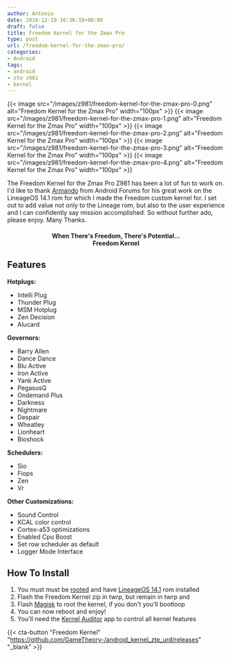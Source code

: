 ```yaml
---
author: Antonio
date: 2018-12-10 16:36:18+00:00
draft: false
title: Freedom Kernel for the Zmax Pro
type: post
url: /freedom-kernel-for-the-zmax-pro/
categories:
- Android
tags:
- android
- zte z981
- kernel
---
```


{{< image src="/images/z981/freedom-kernel-for-the-zmax-pro-0.png" alt="Freedom Kernel for the Zmax Pro" width="100px" >}}
{{< image src="/images/z981/freedom-kernel-for-the-zmax-pro-1.png" alt="Freedom Kernel for the Zmax Pro" width="100px" >}}
{{< image src="/images/z981/freedom-kernel-for-the-zmax-pro-2.png" alt="Freedom Kernel for the Zmax Pro" width="100px" >}}
{{< image src="/images/z981/freedom-kernel-for-the-zmax-pro-3.png" alt="Freedom Kernel for the Zmax Pro" width="100px" >}}
{{< image src="/images/z981/freedom-kernel-for-the-zmax-pro-4.png" alt="Freedom Kernel for the Zmax Pro" width="100px" >}}

The Freedom Kernel for the Zmax Pro Z981 has been a lot of fun to work on. I'd like to thank <a href="https://androidforums.com/members/armandop_.1999347/" target="_blank">Armando</a> from Android Forums for his great work on the LineageOS 14.1 rom for which I made the Freedom custom kernel for. I set out to add value not only to the Lineage rom, but also to the user experience and I can confidently say mission accomplished. So without further ado, please enjoy. Many Thanks.

<!--more-->

<h4 style="text-align: center;"><strong>When There's Freedom, There's Potential...<br>Freedom Kernel</strong></h4>

## Features

**Hotplugs:**

- Intelli Plug
- Thunder Plug
- MSM Hotplug
- Zen Decision
- Alucard

**Governors:**

- Barry Allen
- Dance Dance
- Blu Active
- Iron Active
- Yank Active
- PegasusQ
- Ondemand Plus
- Darkness
- Nightmare
- Despair
- Wheatley
- Lionheart
- Bioshock

**Schedulers:**

- Sio
- Fiops
- Zen
- Vr

**Other Customizations:**

- Sound Control
- KCAL color control
- Cortex-a53 optimizations
- Enabled Cpu Boost
- Set row scheduler as default
- Logger Mode Interface

## **How To Install**

1. You must must be <a href="https://androidforums.com/threads/new-root-method-for-z981-zmax-pro.1284305/" target="_blank">rooted</a> and have <a href="https://androidforums.com/threads/rom-unofficial-lineage-os-14-1-for-zte-zmax-pro.1285631/" target="_blank">LineageOS 14.1</a> rom installed
2. Flash the Freedom Kernel zip in twrp, but remain in twrp and
3. Flash <a href="https://forum.xda-developers.com/apps/magisk/official-magisk-v7-universal-systemless-t3473445" target="_blank">Magisk</a> to root the kernel, if you don't you'll bootloop
4. You can now reboot and enjoy!
5. You'll need the <a href="https://play.google.com/store/apps/details?id=com.grarak.kerneladiutor&hl=en_US" target="_blank">Kernel Auditor</a> app to control all kernel features

{{< cta-button "Freedom Kernel" "https://github.com/GameTheory-/android_kernel_zte_urd/releases" "_blank" >}}
